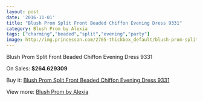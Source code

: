 ```yaml
---
layout: post
date: '2016-11-01'
title: "Blush Prom Split Front Beaded Chiffon Evening Dress 9331"
category: Blush Prom by Alexia
tags: ["charming","beaded","split","evening","party"]
image: http://img.princessan.com/2705-thickbox_default/blush-prom-split-front-beaded-chiffon-evening-dress-9331.jpg
---
```

Blush Prom Split Front Beaded Chiffon Evening Dress 9331

On Sales: **$264.629309**
<a href="https://www.princessan.com/en/blush-prom-by-alexia/1222-blush-prom-split-front-beaded-chiffon-evening-dress-9331.html"><amp-img layout="responsive" width="600" height="600" src="//img.princessan.com/2705-thickbox_default/blush-prom-split-front-beaded-chiffon-evening-dress-9331.jpg" alt="Blush Prom Split Front Beaded Chiffon Evening Dress 9331 0" /></a>
<a href="https://www.princessan.com/en/blush-prom-by-alexia/1222-blush-prom-split-front-beaded-chiffon-evening-dress-9331.html"><amp-img layout="responsive" width="600" height="600" src="//img.princessan.com/2706-thickbox_default/blush-prom-split-front-beaded-chiffon-evening-dress-9331.jpg" alt="Blush Prom Split Front Beaded Chiffon Evening Dress 9331 1" /></a>
<a href="https://www.princessan.com/en/blush-prom-by-alexia/1222-blush-prom-split-front-beaded-chiffon-evening-dress-9331.html"><amp-img layout="responsive" width="600" height="600" src="//img.princessan.com/2707-thickbox_default/blush-prom-split-front-beaded-chiffon-evening-dress-9331.jpg" alt="Blush Prom Split Front Beaded Chiffon Evening Dress 9331 2" /></a>
<a href="https://www.princessan.com/en/blush-prom-by-alexia/1222-blush-prom-split-front-beaded-chiffon-evening-dress-9331.html"><amp-img layout="responsive" width="600" height="600" src="//img.princessan.com/2708-thickbox_default/blush-prom-split-front-beaded-chiffon-evening-dress-9331.jpg" alt="Blush Prom Split Front Beaded Chiffon Evening Dress 9331 3" /></a>

Buy it: [Blush Prom Split Front Beaded Chiffon Evening Dress 9331](https://www.princessan.com/en/blush-prom-by-alexia/1222-blush-prom-split-front-beaded-chiffon-evening-dress-9331.html "Blush Prom Split Front Beaded Chiffon Evening Dress 9331")

View more: [Blush Prom by Alexia](https://www.princessan.com/en/11-blush-prom-by-alexia "Blush Prom by Alexia")